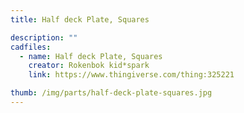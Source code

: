 ```yaml
---
title: Half deck Plate, Squares

description: ""
cadfiles:
  - name: Half deck Plate, Squares
    creator: Rokenbok kid*spark
    link: https://www.thingiverse.com/thing:325221

thumb: /img/parts/half-deck-plate-squares.jpg
---
```

